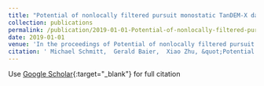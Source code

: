 ```yaml
---
title: "Potential of nonlocally filtered pursuit monostatic TanDEM-X data for coastline detection"
collection: publications
permalink: /publication/2019-01-01-Potential-of-nonlocally-filtered-pursuit-monostatic-TanDEM-X-data-for-coastline-detection
date: 2019-01-01
venue: 'In the proceedings of Potential of nonlocally filtered pursuit monostatic TanDEM-X data for coastline detection'
citation: ' Michael Schmitt,  Gerald Baier,  Xiao Zhu, &quot;Potential of nonlocally filtered pursuit monostatic TanDEM-X data for coastline detection.&quot; In the proceedings of Potential of nonlocally filtered pursuit monostatic TanDEM-X data for coastline detection, 2019.'
---
```

Use [Google Scholar](https://scholar.google.com/scholar?q=Potential+of+nonlocally+filtered+pursuit+monostatic+TanDEM+X+data+for+coastline+detection){:target="_blank"} for full citation